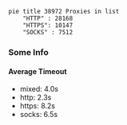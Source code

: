 
```mermaid
pie title 38972 Proxies in list
    "HTTP" : 28168
    "HTTPS": 10147
    "SOCKS" : 7512
```

### Some Info
#### Average Timeout

- mixed: 4.0s
- http: 2.3s
- https: 8.2s
- socks: 6.5s